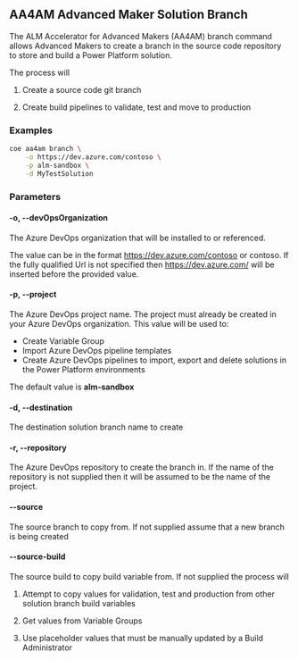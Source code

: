 ## AA4AM Advanced Maker Solution Branch

The ALM Accelerator for Advanced Makers (AA4AM) branch command allows Advanced Makers to create a branch in the source code repository to store and build a Power Platform solution.

The process will
1. Create a source code git branch

2. Create build pipelines to validate, test and move to production

### Examples

```bash
coe aa4am branch \
    -o https://dev.azure.com/contoso \
    -p alm-sandbox \
    -d MyTestSolution
```

### Parameters

#### -o, --devOpsOrganization

The Azure DevOps organization that will be installed to or referenced.

The value can be in the format https://dev.azure.com/contoso or contoso. If the fully qualified Url is not specified then https://dev.azure.com/ will be inserted before the provided value.

#### -p, --project

The Azure DevOps project name. The project must already be created in your Azure DevOps organization. This value will be used to:
 - Create Variable Group
 - Import Azure DevOps pipeline templates
 - Create Azure DevOps pipelines to import, export and delete solutions in the Power Platform environments

The default value is **alm-sandbox**

#### -d, --destination

The destination solution branch name to create

#### -r, --repository

The Azure DevOps repository to create the branch in. If the name of the repository is not supplied then it will be assumed to be the name of the project.

#### --source

The source branch to copy from. If not supplied assume that a new branch is being created

#### --source-build

The source build to copy build variable from. If not supplied the process will 

1. Attempt to copy values for validation, test and production from other solution branch build variables

2. Get values from Variable Groups

3. Use placeholder values that must be manually updated by a Build Administrator

